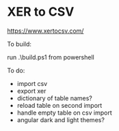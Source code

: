 # XER to CSV

https://www.xertocsv.com/

To build:

run .\build.ps1 from powershell

To do:
* import csv
* export xer
* dictionary of table names?
* reload table on second import
* handle empty table on csv import
* angular dark and light themes?